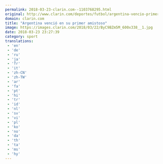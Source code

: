 ```yaml
---
permalink: 2018-03-23-clarin.com--1103768295.html
original: http://www.clarin.com/deportes/futbol/argentina-vencio-primer-amistoso_0_Sy-XHWm9f.html
domain: clarin.com
title: "Argentina venció en su primer amistoso"
image: https://images.clarin.com/2018/03/22/ByC9BZm5M_600x338__1.jpg
date: 2018-03-23 23:27:39
category: sport
translations: 
 - 'en'
 - 'de'
 - 'ru'
 - 'ja'
 - 'fr'
 - 'it'
 - 'zh-CN'
 - 'zh-TW'
 - 'ar'
 - 'fa'
 - 'pt'
 - 'hi'
 - 'tr'
 - 'id'
 - 'nl'
 - 'sv'
 - 'vi'
 - 'pl'
 - 'ko'
 - 'no'
 - 'da'
 - 'th'
 - 'ta'
 - 'ms'
 - 'hy'
---
```


